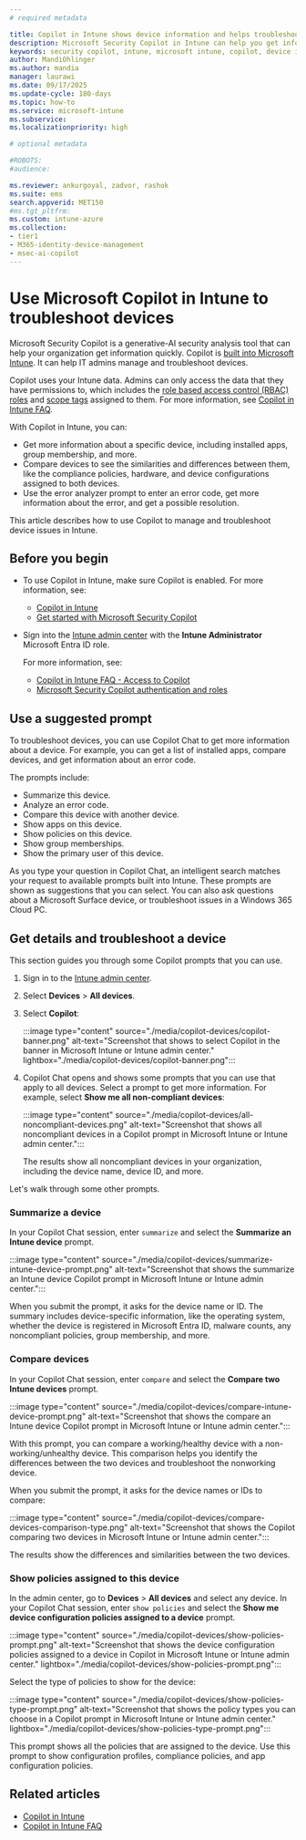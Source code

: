 ```yaml
---
# required metadata

title: Copilot in Intune shows device information and helps troubleshoot
description: Microsoft Security Copilot in Intune can help you get information about your devices, compare devices, and get error information. Use this information to help you manage and troubleshoot device issues.
keywords: security copilot, intune, microsoft intune, copilot, device information, device errors, device troubleshooting, analyze error code, compare devices, AI, generative-AI
author: MandiOhlinger
ms.author: mandia
manager: laurawi
ms.date: 09/17/2025
ms.update-cycle: 180-days
ms.topic: how-to
ms.service: microsoft-intune
ms.subservice:
ms.localizationpriority: high

# optional metadata

#ROBOTS:
#audience:

ms.reviewer: ankurgoyal, zadvor, rashok
ms.suite: ems
search.appverid: MET150
#ms.tgt_pltfrm:
ms.custom: intune-azure
ms.collection:
- tier1
- M365-identity-device-management
- msec-ai-copilot
---
```


# Use Microsoft Copilot in Intune to troubleshoot devices

Microsoft Security Copilot is a generative-AI security analysis tool that can help your organization get information quickly. Copilot is [built into Microsoft Intune](copilot-intune-overview.md). It can help IT admins manage and troubleshoot devices.

Copilot uses your Intune data. Admins can only access the data that they have permissions to, which includes the [role based access control (RBAC) roles](../fundamentals/role-based-access-control.md) and [scope tags](../fundamentals/scope-tags.md) assigned to them. For more information, see [Copilot in Intune FAQ](copilot-intune-faq.md).

With Copilot in Intune, you can:

- Get more information about a specific device, including installed apps, group membership, and more.
- Compare devices to see the similarities and differences between them, like the compliance policies, hardware, and device configurations assigned to both devices.
- Use the error analyzer prompt to enter an error code, get more information about the error, and get a possible resolution.

This article describes how to use Copilot to manage and troubleshoot device issues in Intune.

## Before you begin

- To use Copilot in Intune, make sure Copilot is enabled. For more information, see:

  - [Copilot in Intune](../copilot/copilot-intune-overview.md#before-you-begin)
  - [Get started with Microsoft Security Copilot](/copilot/security/get-started-security-copilot)

- Sign into the [Intune admin center](https://go.microsoft.com/fwlink/?linkid=2109431) with the **Intune Administrator** Microsoft Entra ID role.

  For more information, see:

  - [Copilot in Intune FAQ - Access to Copilot](copilot-intune-faq.md#access-to-copilot)
  - [Microsoft Security Copilot authentication and roles](/copilot/security/authentication)

## Use a suggested prompt

To troubleshoot devices, you can use Copilot Chat to get more information about a device. For example, you can get a list of installed apps, compare devices, and get information about an error code.

The prompts include:

- Summarize this device.
- Analyze an error code.
- Compare this device with another device.
- Show apps on this device.
- Show policies on this device.
- Show group memberships.
- Show the primary user of this device. 

As you type your question in Copilot Chat, an intelligent search matches your request to available prompts built into Intune. These prompts are shown as suggestions that you can select. You can also ask questions about a Microsoft Surface device, or troubleshoot issues in a Windows 365 Cloud PC.

## Get details and troubleshoot a device

This section guides you through some Copilot prompts that you can use.

1. Sign in to the [Intune admin center](https://go.microsoft.com/fwlink/?linkid=2109431).
2. Select **Devices** > **All devices**.
3. Select **Copilot**:

    :::image type="content" source="./media/copilot-devices/copilot-banner.png" alt-text="Screenshot that shows to select Copilot in the banner in Microsoft Intune or Intune admin center." lightbox="./media/copilot-devices/copilot-banner.png":::

4. Copilot Chat opens and shows some prompts that you can use that apply to all devices. Select a prompt to get more information. For example, select **Show me all non-compliant devices**:

    :::image type="content" source="./media/copilot-devices/all-noncompliant-devices.png" alt-text="Screenshot that shows all noncompliant devices in a Copilot prompt in Microsoft Intune or Intune admin center.":::

    The results show all noncompliant devices in your organization, including the device name, device ID, and more.

Let's walk through some other prompts.

### Summarize a device

In your Copilot Chat session, enter `summarize` and select the **Summarize an Intune device** prompt.

:::image type="content" source="./media/copilot-devices/summarize-intune-device-prompt.png" alt-text="Screenshot that shows the summarize an Intune device Copilot prompt in Microsoft Intune or Intune admin center.":::

When you submit the prompt, it asks for the device name or ID. The summary includes device-specific information, like the operating system, whether the device is registered in Microsoft Entra ID, malware counts, any noncompliant policies, group membership, and more.

### Compare devices

In your Copilot Chat session, enter `compare` and select the **Compare two Intune devices** prompt.

:::image type="content" source="./media/copilot-devices/compare-intune-device-prompt.png" alt-text="Screenshot that shows the compare an Intune device Copilot prompt in Microsoft Intune or Intune admin center.":::

With this prompt, you can compare a working/healthy device with a non-working/unhealthy device. This comparison helps you identify the differences between the two devices and troubleshoot the nonworking device.

When you submit the prompt, it asks for the device names or IDs to compare:

:::image type="content" source="./media/copilot-devices/compare-devices-comparison-type.png" alt-text="Screenshot that shows the Copilot comparing two devices in Microsoft Intune or Intune admin center.":::

The results show the differences and similarities between the two devices.

### Show policies assigned to this device

In the admin center, go to **Devices** > **All devices** and select any device. In your Copilot Chat session, enter `show policies` and select the **Show me device configuration policies assigned to a device** prompt.

:::image type="content" source="./media/copilot-devices/show-policies-prompt.png" alt-text="Screenshot that shows the device configuration policies assigned to a device in Copilot in Microsoft Intune or Intune admin center." lightbox="./media/copilot-devices/show-policies-prompt.png":::

Select the type of policies to show for the device:

:::image type="content" source="./media/copilot-devices/show-policies-type-prompt.png" alt-text="Screenshot that shows the policy types you can choose in a Copilot prompt in Microsoft Intune or Intune admin center." lightbox="./media/copilot-devices/show-policies-type-prompt.png":::

This prompt shows all the policies that are assigned to the device. Use this prompt to show configuration profiles, compliance policies, and app configuration policies.

## Related articles

- [Copilot in Intune](copilot-intune-overview.md)
- [Copilot in Intune FAQ](copilot-intune-faq.md)
